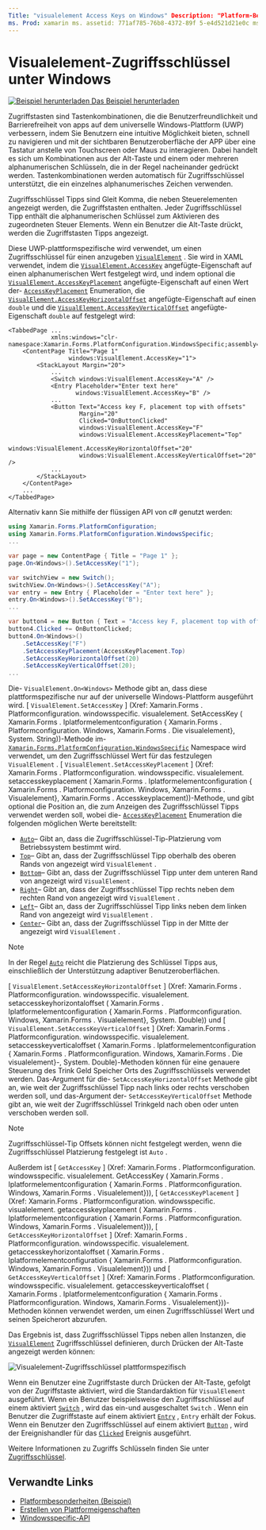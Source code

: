 ```yaml
---
Title: "visualelement Access Keys on Windows" Description: "Platform-Besonderheiten ermöglicht Ihnen die Nutzung von Funktionen, die nur auf einer bestimmten Plattform verfügbar sind, ohne dass benutzerdefinierte Renderer oder Effekte implementiert werden. In diesem Artikel wird erläutert, wie Sie die Windows-plattformspezifische verwenden, die einen Zugriffsschlüssel für ein visualelement angibt. "
ms. Prod: xamarin ms. assetid: 771af785-76b8-4372-89f 5-e4d521d21e0c ms. Technology: xamarin-Forms Author: davidbritch ms. Author: dabritch ms. Date: 10/24/2018 NO-LOC: [ Xamarin.Forms , Xamarin.Essentials ]
---
```


# <a name="visualelement-access-keys-on-windows"></a>Visualelement-Zugriffsschlüssel unter Windows

[![Beispiel herunterladen](~/media/shared/download.png) Das Beispiel herunterladen](https://docs.microsoft.com/samples/xamarin/xamarin-forms-samples/userinterface-platformspecifics)

Zugriffstasten sind Tastenkombinationen, die die Benutzerfreundlichkeit und Barrierefreiheit von apps auf dem universelle Windows-Plattform (UWP) verbessern, indem Sie Benutzern eine intuitive Möglichkeit bieten, schnell zu navigieren und mit der sichtbaren Benutzeroberfläche der APP über eine Tastatur anstelle von Touchscreen oder Maus zu interagieren. Dabei handelt es sich um Kombinationen aus der Alt-Taste und einem oder mehreren alphanumerischen Schlüsseln, die in der Regel nacheinander gedrückt werden. Tastenkombinationen werden automatisch für Zugriffsschlüssel unterstützt, die ein einzelnes alphanumerisches Zeichen verwenden.

Zugriffsschlüssel Tipps sind Gleit Komma, die neben Steuerelementen angezeigt werden, die Zugriffstasten enthalten. Jeder Zugriffsschlüssel Tipp enthält die alphanumerischen Schlüssel zum Aktivieren des zugeordneten Steuer Elements. Wenn ein Benutzer die Alt-Taste drückt, werden die Zugriffstasten Tipps angezeigt.

Diese UWP-plattformspezifische wird verwendet, um einen Zugriffsschlüssel für einen anzugeben [`VisualElement`](xref:Xamarin.Forms.VisualElement) . Sie wird in XAML verwendet, indem die [`VisualElement.AccessKey`](xref:Xamarin.Forms.PlatformConfiguration.WindowsSpecific.VisualElement.AccessKeyProperty) angefügte-Eigenschaft auf einen alphanumerischen Wert festgelegt wird, und indem optional die [`VisualElement.AccessKeyPlacement`](xref:Xamarin.Forms.PlatformConfiguration.WindowsSpecific.VisualElement.AccessKeyPlacementProperty) angefügte-Eigenschaft auf einen Wert der- [`AccessKeyPlacement`](xref:Xamarin.Forms.AccessKeyPlacement) Enumeration, die [`VisualElement.AccessKeyHorizontalOffset`](xref:Xamarin.Forms.PlatformConfiguration.WindowsSpecific.VisualElement.AccessKeyHorizontalOffsetProperty) angefügte-Eigenschaft auf einen `double` und die [`VisualElement.AccessKeyVerticalOffset`](xref:Xamarin.Forms.PlatformConfiguration.WindowsSpecific.VisualElement.AccessKeyVerticalOffsetProperty) angefügte-Eigenschaft `double` auf festgelegt wird:

```xaml
<TabbedPage ...
            xmlns:windows="clr-namespace:Xamarin.Forms.PlatformConfiguration.WindowsSpecific;assembly=Xamarin.Forms.Core">
    <ContentPage Title="Page 1"
                 windows:VisualElement.AccessKey="1">
        <StackLayout Margin="20">
            ...
            <Switch windows:VisualElement.AccessKey="A" />
            <Entry Placeholder="Enter text here"
                   windows:VisualElement.AccessKey="B" />
            ...
            <Button Text="Access key F, placement top with offsets"
                    Margin="20"
                    Clicked="OnButtonClicked"
                    windows:VisualElement.AccessKey="F"
                    windows:VisualElement.AccessKeyPlacement="Top"
                    windows:VisualElement.AccessKeyHorizontalOffset="20"
                    windows:VisualElement.AccessKeyVerticalOffset="20" />
            ...
        </StackLayout>
    </ContentPage>
    ...
</TabbedPage>
```

Alternativ kann Sie mithilfe der flüssigen API von c# genutzt werden:

```csharp
using Xamarin.Forms.PlatformConfiguration;
using Xamarin.Forms.PlatformConfiguration.WindowsSpecific;
...

var page = new ContentPage { Title = "Page 1" };
page.On<Windows>().SetAccessKey("1");

var switchView = new Switch();
switchView.On<Windows>().SetAccessKey("A");
var entry = new Entry { Placeholder = "Enter text here" };
entry.On<Windows>().SetAccessKey("B");
...

var button4 = new Button { Text = "Access key F, placement top with offsets", Margin = new Thickness(20) };
button4.Clicked += OnButtonClicked;
button4.On<Windows>()
    .SetAccessKey("F")
    .SetAccessKeyPlacement(AccessKeyPlacement.Top)
    .SetAccessKeyHorizontalOffset(20)
    .SetAccessKeyVerticalOffset(20);
...
```

Die- `VisualElement.On<Windows>` Methode gibt an, dass diese plattformspezifische nur auf der universelle Windows-Plattform ausgeführt wird. [ `VisualElement.SetAccessKey` ] (Xref: Xamarin.Forms . Platformconfiguration. windowsspecific. visualelement. SetAccessKey ( Xamarin.Forms . Iplatformelementconfiguration { Xamarin.Forms . Platformconfiguration. Windows, Xamarin.Forms . Die visualelement}, System. String))-Methode im- [`Xamarin.Forms.PlatformConfiguration.WindowsSpecific`](xref:Xamarin.Forms.PlatformConfiguration.WindowsSpecific) Namespace wird verwendet, um den Zugriffsschlüssel Wert für das festzulegen `VisualElement` . [ `VisualElement.SetAccessKeyPlacement` ] (Xref: Xamarin.Forms . Platformconfiguration. windowsspecific. visualelement. setaccesskeyplacement ( Xamarin.Forms . Iplatformelementconfiguration { Xamarin.Forms . Platformconfiguration. Windows, Xamarin.Forms . Visualelement}, Xamarin.Forms . Accesskeyplacement))-Methode, und gibt optional die Position an, die zum Anzeigen des Zugriffsschlüssel Tipps verwendet werden soll, wobei die- [`AccessKeyPlacement`](xref:Xamarin.Forms.AccessKeyPlacement) Enumeration die folgenden möglichen Werte bereitstellt:

- [`Auto`](xref:Xamarin.Forms.AccessKeyPlacement.Auto)– Gibt an, dass die Zugriffsschlüssel-Tip-Platzierung vom Betriebssystem bestimmt wird.
- [`Top`](xref:Xamarin.Forms.AccessKeyPlacement.Top)– Gibt an, dass der Zugriffsschlüssel Tipp oberhalb des oberen Rands von angezeigt wird `VisualElement` .
- [`Bottom`](xref:Xamarin.Forms.AccessKeyPlacement.Bottom)– Gibt an, dass der Zugriffsschlüssel Tipp unter dem unteren Rand von angezeigt wird `VisualElement` .
- [`Right`](xref:Xamarin.Forms.AccessKeyPlacement.Right)– Gibt an, dass der Zugriffsschlüssel Tipp rechts neben dem rechten Rand von angezeigt wird `VisualElement` .
- [`Left`](xref:Xamarin.Forms.AccessKeyPlacement.Left)– Gibt an, dass der Zugriffsschlüssel Tipp links neben dem linken Rand von angezeigt wird `VisualElement` .
- [`Center`](xref:Xamarin.Forms.AccessKeyPlacement.Center)– Gibt an, dass der Zugriffsschlüssel Tipp in der Mitte der angezeigt wird `VisualElement` .

> [!NOTE]
> In der Regel [`Auto`](xref:Xamarin.Forms.AccessKeyPlacement.Auto) reicht die Platzierung des Schlüssel Tipps aus, einschließlich der Unterstützung adaptiver Benutzeroberflächen.

[ `VisualElement.SetAccessKeyHorizontalOffset` ] (Xref: Xamarin.Forms . Platformconfiguration. windowsspecific. visualelement. setaccesskeyhorizontaloffset ( Xamarin.Forms . Iplatformelementconfiguration { Xamarin.Forms . Platformconfiguration. Windows, Xamarin.Forms . Visualelement}, System. Double)) und [ `VisualElement.SetAccessKeyVerticalOffset` ] (Xref: Xamarin.Forms . Platformconfiguration. windowsspecific. visualelement. setaccesskeyverticaloffset ( Xamarin.Forms . Iplatformelementconfiguration { Xamarin.Forms . Platformconfiguration. Windows, Xamarin.Forms . Die visualelement}-, System. Double)-Methoden können für eine genauere Steuerung des Trink Geld Speicher Orts des Zugriffsschlüssels verwendet werden. Das-Argument für die- `SetAccessKeyHorizontalOffset` Methode gibt an, wie weit der Zugriffsschlüssel Tipp nach links oder rechts verschoben werden soll, und das-Argument der- `SetAccessKeyVerticalOffset` Methode gibt an, wie weit der Zugriffsschlüssel Trinkgeld nach oben oder unten verschoben werden soll.

>[!NOTE]
> Zugriffsschlüssel-Tip Offsets können nicht festgelegt werden, wenn die Zugriffsschlüssel Platzierung festgelegt ist `Auto` .

Außerdem ist [ `GetAccessKey` ] (Xref: Xamarin.Forms . Platformconfiguration. windowsspecific. visualelement. GetAccessKey ( Xamarin.Forms . Iplatformelementconfiguration { Xamarin.Forms . Platformconfiguration. Windows, Xamarin.Forms . Visualelement})), [ `GetAccessKeyPlacement` ] (Xref: Xamarin.Forms . Platformconfiguration. windowsspecific. visualelement. getaccesskeyplacement ( Xamarin.Forms . Iplatformelementconfiguration { Xamarin.Forms . Platformconfiguration. Windows, Xamarin.Forms . Visualelement})), [ `GetAccessKeyHorizontalOffset` ] (Xref: Xamarin.Forms . Platformconfiguration. windowsspecific. visualelement. getaccesskeyhorizontaloffset ( Xamarin.Forms . Iplatformelementconfiguration { Xamarin.Forms . Platformconfiguration. Windows, Xamarin.Forms . Visualelement})) und [ `GetAccessKeyVerticalOffset` ] (Xref: Xamarin.Forms . Platformconfiguration. windowsspecific. visualelement. getaccesskeyverticaloffset ( Xamarin.Forms . Iplatformelementconfiguration { Xamarin.Forms . Platformconfiguration. Windows, Xamarin.Forms . Visualelement}))-Methoden können verwendet werden, um einen Zugriffsschlüssel Wert und seinen Speicherort abzurufen.

Das Ergebnis ist, dass Zugriffsschlüssel Tipps neben allen Instanzen, die [`VisualElement`](xref:Xamarin.Forms.VisualElement) Zugriffsschlüssel definieren, durch Drücken der Alt-Taste angezeigt werden können:

![Visualelement-Zugriffsschlüssel plattformspezifisch](visualelement-access-keys-images/visualelement-accesskeys.png "Visualelement-Zugriffsschlüssel plattformspezifisch")

Wenn ein Benutzer eine Zugriffstaste durch Drücken der Alt-Taste, gefolgt von der Zugriffstaste aktiviert, wird die Standardaktion für `VisualElement` ausgeführt. Wenn ein Benutzer beispielsweise den Zugriffsschlüssel auf einem aktiviert [`Switch`](xref:Xamarin.Forms.Switch) , wird das ein-und ausgeschaltet `Switch` . Wenn ein Benutzer die Zugriffstaste auf einem aktiviert [`Entry`](xref:Xamarin.Forms.Entry) , `Entry` erhält der Fokus. Wenn ein Benutzer den Zugriffsschlüssel auf einem aktiviert [`Button`](xref:Xamarin.Forms.Button) , wird der Ereignishandler für das [`Clicked`](xref:Xamarin.Forms.Button.Clicked) Ereignis ausgeführt.

Weitere Informationen zu Zugriffs Schlüsseln finden Sie unter [Zugriffsschlüssel](/windows/uwp/design/input/access-keys#key-tip-positioning).

## <a name="related-links"></a>Verwandte Links

- [Platformbesonderheiten (Beispiel)](https://docs.microsoft.com/samples/xamarin/xamarin-forms-samples/userinterface-platformspecifics)
- [Erstellen von Plattformeigenschaften](~/xamarin-forms/platform/platform-specifics/index.md#creating-platform-specifics)
- [Windowsspecific-API](xref:Xamarin.Forms.PlatformConfiguration.WindowsSpecific)
